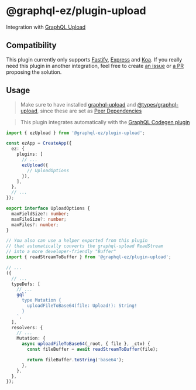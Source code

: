 # @graphql-ez/plugin-upload

Integration with [GraphQL Upload](https://github.com/jaydenseric/graphql-upload)

## Compatibility

This plugin currently only supports [Fastify](https://www.graphql-ez.com/docs/integrations/fastify), [Express](https://www.graphql-ez.com/docs/integrations/express) and [Koa](https://www.graphql-ez.com/docs/integrations/koa). If you really need this plugin in another integration, feel free to create [an issue](https://github.com/PabloSzx/graphql-ez/issues) or [a PR](https://github.com/PabloSzx/graphql-ez/pulls) proposing the solution.

## Usage

> Make sure to have installed [graphql-upload](https://www.npmjs.com/package/graphql-upload) and [@types/graphql-upload](https://www.npmjs.com/package/@types/graphql-upload), since these are set as [Peer Dependencies](https://nodejs.org/es/blog/npm/peer-dependencies/)

> This plugin integrates automatically with the [GraphQL Codegen plugin](https://www.graphql-ez.com/plugins/codegen)

```ts
import { ezUpload } from '@graphql-ez/plugin-upload';

const ezApp = CreateApp({
  ez: {
    plugins: [
      // ...
      ezUpload({
        // UploadOptions
      }),
    ],
  },
  // ...
});
```

```ts
export interface UploadOptions {
  maxFieldSize?: number;
  maxFileSize?: number;
  maxFiles?: number;
}
```

```ts
// You also can use a helper exported from this plugin
// that automatically converts the graphql-upload ReadStream
// into a more developer-friendly "Buffer"
import { readStreamToBuffer } from '@graphql-ez/plugin-upload';

// ...
({
  // ...
  typeDefs: [
    // ...
    gql`
      type Mutation {
        uploadFileToBase64(file: Upload!): String!
      }
    `,
  ],
  resolvers: {
    // ...
    Mutation: {
      async uploadFileToBase64(_root, { file }, _ctx) {
        const fileBuffer = await readStreamToBuffer(file);

        return fileBuffer.toString('base64');
      },
    },
  },
});
```
